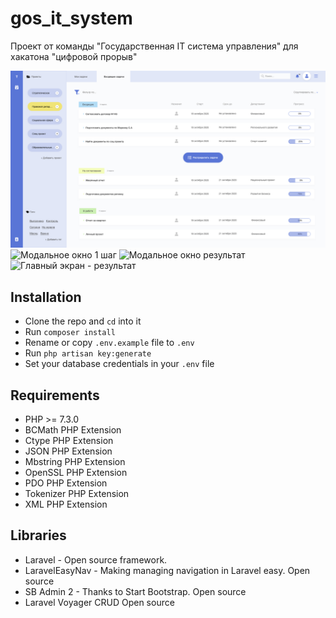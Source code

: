 # gos_it_system
Проект от команды "Государственная IT система управления" для хакатона "цифровой прорыв"

![Главный экран](https://github.com/starinajes/gos_it_system/raw/master/slide_main.jpg)
![Модальное окно 1 шаг](https://github.com/starinajes/gos_it_system/master/slide_modal_1_step.jpg)
![Модальное окно результат](https://github.com/starinajes/gos_it_system/master/slide_modal_result.jpg)
![Главный экран - результат](https://github.com/starinajes/gos_it_system/master/slide_main_result.jpg)

## Installation
- Clone the repo and `cd` into it
- Run `composer install`
- Rename or copy `.env.example` file to `.env`
- Run `php artisan key:generate`
- Set your database credentials in your `.env` file

## Requirements
- PHP >= 7.3.0
- BCMath PHP Extension
- Ctype PHP Extension
- JSON PHP Extension
- Mbstring PHP Extension
- OpenSSL PHP Extension
- PDO PHP Extension
- Tokenizer PHP Extension
- XML PHP Extension

## Libraries
- Laravel - Open source framework.
- LaravelEasyNav - Making managing navigation in Laravel easy.  Open source
- SB Admin 2 - Thanks to Start Bootstrap.  Open source
- Laravel Voyager CRUD  Open source
